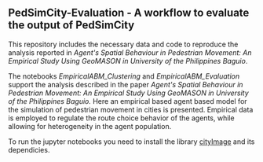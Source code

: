 ## PedSimCity-Evaluation -  A workflow to evaluate the output of PedSimCity
 
This repository includes the necessary data and code to reproduce the analysis reported in *Agent's Spatial Behaviour in Pedestrian Movement: An Empirical Study Using GeoMASON in University of the Philippines Baguio*.

The notebooks *EmpiricalABM_Clustering* and *EmpiricalABM_Evaluation* support the analysis described in the paper *Agent's Spatial Behaviour in Pedestrian Movement: An Empirical Study Using GeoMASON in University of the Philippines Baguio.* Here an empirical based agent based model for the simulation of pedestrian movement in cities is presented. 
Empirical data is employed to regulate the route choice behavior of the agents, while allowing for heterogeneity in the agent population.

To run the jupyter notebooks you need to install the library [cityImage](https://github.com/g-filomena/cityImage) and its dependicies.


